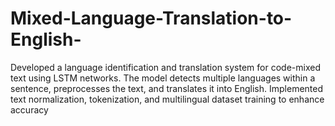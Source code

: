 # Mixed-Language-Translation-to-English-
Developed a language identification and translation system for code-mixed text using LSTM networks. The model detects multiple languages within a sentence, preprocesses the text, and translates it into English. Implemented text normalization, tokenization, and multilingual dataset training to enhance accuracy
